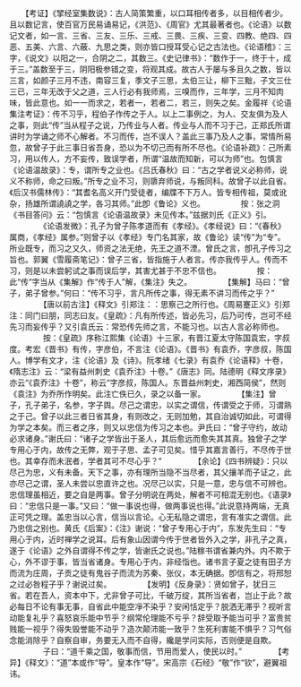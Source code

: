 <!-- { "loadSidebar": true } -->
　　【考证】《揅经室集数说》：古人简策繁重，以口耳相传者多，以目相传者少。且以数记言，使百官万民易诵易记，《洪范》、《周官》尤其最著者也。《论语》以数记文者，如一言、三省、三友、三乐、三戒、三畏、三疾、三变、四教、绝四、四恶、五美、六言、六蔽、九思之类，则亦皆口授耳受心记之古法也。《论语稽》：三字，《说文》以阳之一，合阴之二，其数三。《史记律书》：“数作于一，终于十，成于三。”盖数至于三，阴阳极参错之变，将观其成。故古人于屡与多且久之数，皆以三言，如颜子三月不违，南容三复，季文子三思，太伯三让，柳下三黜，子文三仕三已，三年无改于父之道，三人行必有我师焉，三嗅而作，三年学，三月不知肉味，皆此意也。如一一而求之，若者一，若者二，若三，则失之矣。金履祥《论语集注考证》：传不习乎，程伯子作传之于人。以上二事例之，为人、交友俱为及人之事，则此“传”当从程子之说，乃传业与人者。传业与人而不习于己，正郑氏所谓讲时为学诵之师不心解者。不习而传，岂不误人？盖此三事乃及人之事，常情所易忽，故曾子于此三事日省吾身，恐以为不切己而有所不尽也。《论语补疏》：己所素习，用以传人，方不妄传，致误学者，所谓“温故而知新，可以为师”也。包慎言《论语温故录》：专，谓所专之业也。《吕氏春秋》曰：“古之学者说义必称师，说义不称师，命之曰叛。”所专之业不习，则隳弃师说，与叛同科。故曾子以此自省。《后汉书儒林传》：“其耆名高义开门受徒者，编牒不下万人。皆专相传祖，莫或讹杂，扬雄所谓譊譊之学，各习其师。”此卽《鲁论》义也。
　　
　　按：张之洞《书目答问》云：“包慎言《论语温故录》未见传本。”兹据刘氏《正义》引。
　　
　　《论语发微》：孔子为曾子陈孝道而有《孝经》。《孝经说》曰：“《春秋》属商，《孝经》属参。”则曾子以《孝经》专门名其家，故《鲁论》读“传”为“专”。所业既专，而习之又久，师资之法无绝，先王之道不湮。曾氏之言，卽孔子传习之旨也。郭翼《雪履斋笔记》：曾子三省，皆指施于人者言。传亦我传乎人。传而不习，则是以未尝躬试之事而误后学，其害尤甚于不忠不信也。
　　
　　按：此“传”字当从《集解》作“传于人”解，《集注》失之。
　　
　　【集解】马曰：“曾子，弟子曾参。”何曰：“传不习乎，言凡所传之事，得无素不讲习而传之乎？”
　　
　　【唐以前古注】《释文》引郑注：：思察己之所行也。《周易蹇正义》引郑注：同门曰朋，同志曰友。《皇疏》：凡有所传述，皆必先习，后乃可传，岂可不经先习而妄传乎？又引袁氏云：常恐传先师之言，不能习也。以古人言必称师也。
　　
　　按：《皇疏》序称江熙集《论语》十三家，有晋江夏太守陈国袁宏，字叔度。考宏《晋书》有传，字彦伯，不言注《论语》。《晋书》有袁乔，字彦叔，陈国人。博学有文才，注《论语》及《诗》。阮孝绪《七录》有袁乔《论语释》十卷，《隋志注》云：“梁有益州刺史《袁乔注》十卷。”《唐志》同。陆德明《释文序录》亦云“《袁乔注》十卷”，称云“字彦叔，陈国人。东晋益州刺史，湘西简侯”，然则《袁注》为乔所作明矣。此注亡佚已久，录之以备一家。
　　
　　【集注】曾子，孔子弟子，名参，字子舆。尽己之谓忠，以实之谓信，传谓受之于师，习谓熟之于己。曾子以此三者日省其身，有则改之，无则加勉，其自治诚切如此，可谓得为学之本矣。而三者之序，则又以忠信为传习之本也。尹氏曰：“曾子守约，故动必求诸身。”谢氏曰：“诸子之学皆出于圣人，其后愈远而愈失其其真。独曾子之学专用心于内，故传之无弊，观于子思、孟子可见矣。惜乎其嘉言善行，不尽传于世也。其幸存而未泯者，学者其可不尽心乎？”
　　
　　【余论】《四书辨疑》：只以尽己为忠，义有未备。天下之事，亦有理所当隐不当尽者，其父攘羊而子证之，此亦尽己之谓，圣人未尝以忠直许之也。况尽己以实，只是一意，忠与信不可辨也。忠信理虽相近，要之自是两事。曾子分明说在两处，解者不可相混无别也。《语录》曰：“忠信只是一事。”又曰：“做一事说也得，做两事说也得。”此说意持两端，无真正可凭之理。盖忠当以心言，信当以言论。心无私隐之谓忠，言有准实之谓信。此乃忠信之别也。黄氏《后案》：《注》谢说：“曾子专用心于内”，东发先生曰：“专用心于内，近时禅学之说耳。后有象山因谓今传于世者皆外入之学，非孔子之真，遂于《论语》之外自谓得不传之学，皆谢氏之说也。”陆稼书谓省兼内外。内不欺于心，外不谬于事，皆当省诸身。专用心于内，非经恉也。诸书言子夏之徒有田子方而流为庄周，子贡之徒有鬼谷子而流为苏秦、张仪，本无确据。卽信有之，将邢恕之过必咎程子乎？谢说过矣。
　　
　　【发明】《反身录》：贤如曾子，犹日三省。若在吾人，资本中下，尤非曾子可比，千破万绽，其所当省者，岂止于此？故必每日不论有事无事，自省此中能空凈不染乎？安闲恬定乎？脱洒无滞乎？视听言动能复礼乎？喜怒哀乐能中节乎？纲常伦理能不亏乎？辞受取予能当可乎？富贵贫贱能一视乎？得失毁誉能不动乎？造次颠沛能一致乎？生死利害能不惧乎？习气俗念能消除乎？自察自审，务要无入而不自得，纔是学问实际，否则便是自欺。
　　
　　子曰：“道千乘之国，敬事而信，节用而爱人，使民以时。”
　　
　　【考异】《释文》：“道”本或作“导”。皇本作“导”。宋高宗《石经》“敬”作“钦”，避翼祖讳。
　　
